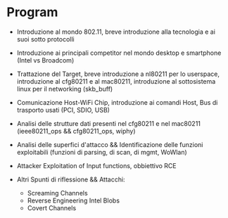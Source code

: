 Program
======================================


* Introduzione al mondo 802.11, breve introduzione alla tecnologia e ai suoi sotto protocolli

* Introduzione ai principali competitor nel mondo desktop e smartphone (Intel vs Broadcom)

* Trattazione del Target, breve introduzione a nl80211 per lo userspace, introduzione al cfg80211 e al mac80211, introduzione al sottosistema linux per il networking (skb_buff)

* Comunicazione Host-WiFi Chip, introduzione ai comandi Host, Bus di trasporto usati (PCI, SDIO, USB)

* Analisi delle strutture dati presenti nel cfg80211 e nel mac80211 (ieee80211_ops && cfg80211_ops, wiphy)

* Analisi delle superfici d'attacco && Identificazione delle funzioni exploitabili (funzioni di parsing, di scan, di mgmt, WoWlan)

* Attacker Exploitation of Input functions, obbiettivo RCE 

* Altri Spunti di riflessione && Attacchi:
  * Screaming Channels
  * Reverse Engineering Intel Blobs
  * Covert Channels
